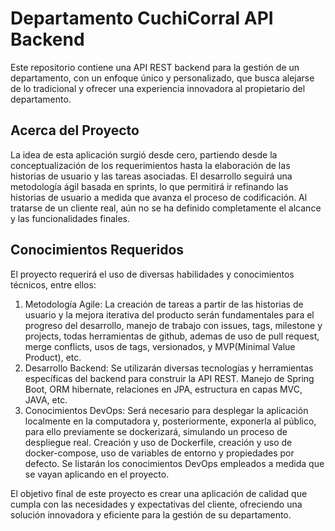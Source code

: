  # Departamento CuchiCorral API Backend

Este repositorio contiene una API REST backend para la gestión de un departamento, con un enfoque único y personalizado,
que busca alejarse de lo tradicional y ofrecer una experiencia innovadora al propietario del departamento.

## Acerca del Proyecto

La idea de esta aplicación surgió desde cero, partiendo desde la conceptualización de los requerimientos hasta la
elaboración de las historias de usuario y las tareas asociadas. El desarrollo seguirá una metodología ágil basada en
sprints, lo que permitirá ir refinando las historias de usuario a medida que avanza el proceso de codificación.
Al tratarse de un cliente real, aún no se ha definido completamente el alcance y las funcionalidades finales.

## Conocimientos Requeridos

El proyecto requerirá el uso de diversas habilidades y conocimientos técnicos, entre ellos:

1. Metodología Agile: La creación de tareas a partir de las historias de usuario y la mejora iterativa del producto
 serán fundamentales para el progreso del desarrollo, manejo de trabajo con issues, tags, milestone y projects, todas
 herramientas de github, ademas de uso de pull request, merge conflicts, usos de tags, versionados,
y MVP(Minimal Value Product), etc.
2. Desarrollo Backend: Se utilizarán diversas tecnologías y herramientas específicas del backend para construir
la API REST. Manejo de Spring Boot, ORM hibernate, relaciones en JPA, estructura en capas MVC, JAVA, etc.
3. Conocimientos DevOps: Será necesario para desplegar la aplicación localmente en la computadora y, posteriormente,
exponerla al público, para ello previamente se dockerizará, simulando un proceso de despliegue real.
Creación y uso de Dockerfile, creación y uso de docker-compose, uso de variables de entorno y propiedades por defecto.
Se listarán los conocimientos DevOps empleados a medida que se vayan aplicando en el proyecto.

El objetivo final de este proyecto es crear una aplicación de calidad que cumpla con las necesidades y expectativas del
cliente, ofreciendo una solución innovadora y eficiente para la gestión de su departamento.
